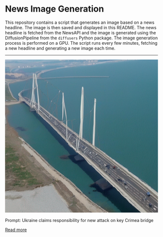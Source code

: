 # News Image Generation
This repository contains a script that generates an image based on a news headline. The image is then saved and displayed in this README.
The news headline is fetched from the NewsAPI and the image is generated using the DiffusionPipeline from the `diffusers` Python package. The image generation process is performed on a GPU.
The script runs every few minutes, fetching a new headline and generating a new image each time.

---

![Generated Image](image.png)

Prompt: Ukraine claims responsibility for new attack on key Crimea bridge

[Read more](https://www.cnn.com/2023/07/16/europe/russia-crimea-bridge-intl-hnk/index.html)
